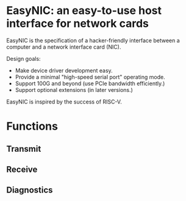 # EasyNIC: an easy-to-use host interface for network cards

EasyNIC is the specification of a hacker-friendly interface between a
computer and a network interface card (NIC).

Design goals:
- Make device driver development easy.
- Provide a minimal "high-speed serial port" operating mode.
- Support 100G and beyond (use PCIe bandwidth efficiently.)
- Support optional extensions (in later versions.)

EasyNIC is inspired by the success of RISC-V.

# Functions

## Transmit
## Receive
## Diagnostics

